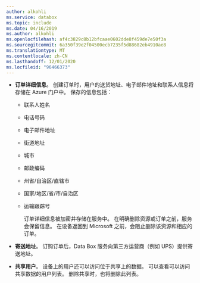 ```yaml
---
author: alkohli
ms.service: databox
ms.topic: include
ms.date: 04/16/2019
ms.author: alkohli
ms.openlocfilehash: af4c3829c8b12bfcaae0602dde8f459de7e50f3a
ms.sourcegitcommit: 6a350f39e2f04500ecb7235f5d88682eb4910ae8
ms.translationtype: MT
ms.contentlocale: zh-CN
ms.lasthandoff: 12/01/2020
ms.locfileid: "96466373"
---
```

- **订单详细信息**。 创建订单时，用户的送货地址、电子邮件地址和联系人信息将存储在 Azure 门户中。 保存的信息包括：
  - 联系人姓名
  - 电话号码
  - 电子邮件地址
  - 街道地址
  - 城市
  - 邮政编码
  - 州省/自治区/直辖市
  - 国家/地区/省/市/自治区
  - 运输跟踪号

    订单详细信息被加密并存储在服务中。 在明确删除资源或订单之前，服务会保留信息。 在设备返回到 Microsoft 之前，会阻止删除该资源和相应的订单。

- **寄送地址**。 订购订单后，Data Box 服务向第三方运营商（例如 UPS）提供寄送地址。

- **共享用户**。 设备上的用户还可以访问位于共享上的数据。 可以查看可以访问共享数据的用户列表。 删除共享时，也将删除此列表。